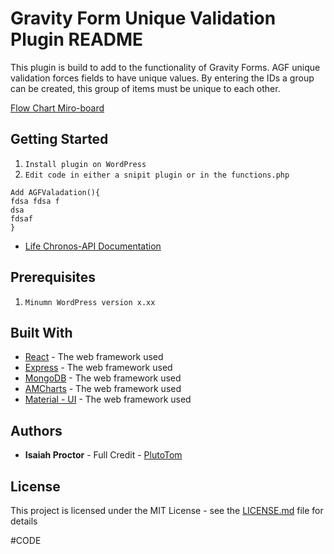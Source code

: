 # Gravity Form Unique Validation Plugin README

This plugin is build to add to the functionality of Gravity Forms. AGF unique validation forces fields to have unique values. By entering the IDs a group can be created, this group of items must be unique to each other.


[Flow Chart Miro-board](https://miro.com/app/board/o9J_lQSgT5o=/)
## Getting Started

1. `Install plugin on WordPress`
2. `Edit code in either a snipit plugin or in the functions.php`
```
Add AGFValadation(){
fdsa fdsa f
dsa 
fdsaf
}
```


- [Life Chronos-API Documentation](https://documenter.getpostman.com/view/11510427/TVt19QSo)

## Prerequisites
1. `Minumn WordPress version x.xx`

## Built With
- [React](https://reactjs.org/) - The web framework used
- [Express](https://expressjs.com/) - The web framework used
- [MongoDB](https://www.mongodb.com) - The web framework used
- [AMCharts](https://www.amcharts.com/) - The web framework used
- [Material - UI](https://material-ui.com/) - The web framework used

## Authors
- **Isaiah Proctor** - Full Credit - [PlutoTom](https://github.com/plutotom)

## License
This project is licensed under the MIT License - see the [LICENSE.md](LICENSE.md) file for details

#CODE